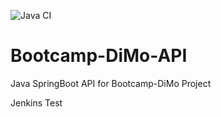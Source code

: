 ![Java CI](https://github.com/hariharan20006/Bootcamp-DiMo-API/workflows/Java%20CI/badge.svg)

# Bootcamp-DiMo-API
Java SpringBoot API for Bootcamp-DiMo Project


Jenkins Test
